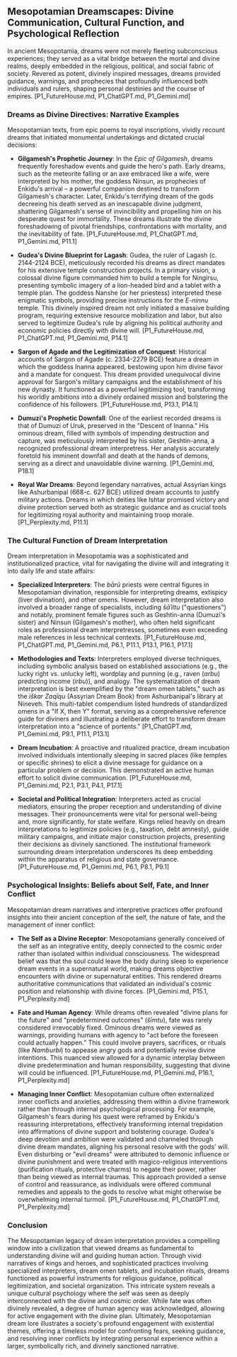 ## Mesopotamian Dreamscapes: Divine Communication, Cultural Function, and Psychological Reflection

In ancient Mesopotamia, dreams were not merely fleeting subconscious experiences; they served as a vital bridge between the mortal and divine realms, deeply embedded in the religious, political, and social fabric of society. Revered as potent, divinely inspired messages, dreams provided guidance, warnings, and prophecies that profoundly influenced both individuals and rulers, shaping personal destinies and the course of empires. [P1_FutureHouse.md, P1_ChatGPT.md, P1_Gemini.md]

### Dreams as Divine Directives: Narrative Examples

Mesopotamian texts, from epic poems to royal inscriptions, vividly recount dreams that initiated monumental undertakings and dictated crucial decisions:

*   **Gilgamesh's Prophetic Journey**: In the *Epic of Gilgamesh*, dreams frequently foreshadow events and guide the hero's path. Early dreams, such as the meteorite falling or an axe embraced like a wife, were interpreted by his mother, the goddess Ninsun, as prophecies of Enkidu's arrival – a powerful companion destined to transform Gilgamesh's character. Later, Enkidu's terrifying dream of the gods decreeing his death served as an inescapable divine judgment, shattering Gilgamesh's sense of invincibility and propelling him on his desperate quest for immortality. These dreams illustrate the divine foreshadowing of pivotal friendships, confrontations with mortality, and the inevitability of fate. [P1_FutureHouse.md, P1_ChatGPT.md, P1_Gemini.md, P11.1]

*   **Gudea's Divine Blueprint for Lagash**: Gudea, the ruler of Lagash (c. 2144-2124 BCE), meticulously recorded his dreams as direct mandates for his extensive temple construction projects. In a primary vision, a colossal divine figure commanded him to build a temple for Ningirsu, presenting symbolic imagery of a lion-headed bird and a tablet with a temple plan. The goddess Nanshe (or her priestess) interpreted these enigmatic symbols, providing precise instructions for the *E-ninnu* temple. This divinely inspired dream not only initiated a massive building program, requiring extensive resource mobilization and labor, but also served to legitimize Gudea's rule by aligning his political authority and economic policies directly with divine will. [P1_FutureHouse.md, P1_ChatGPT.md, P1_Gemini.md, P14.1]

*   **Sargon of Agade and the Legitimization of Conquest**: Historical accounts of Sargon of Agade (c. 2334-2279 BCE) feature a dream in which the goddess Inanna appeared, bestowing upon him divine favor and a mandate for conquest. This dream provided unequivocal divine approval for Sargon's military campaigns and the establishment of his new dynasty. It functioned as a powerful legitimizing tool, transforming his worldly ambitions into a divinely ordained mission and bolstering the confidence of his followers. [P1_FutureHouse.md, P13.1, P14.1]

*   **Dumuzi's Prophetic Downfall**: One of the earliest recorded dreams is that of Dumuzi of Uruk, preserved in the "Descent of Inanna." His ominous dream, filled with symbols of impending destruction and capture, was meticulously interpreted by his sister, Geshtin-anna, a recognized professional dream interpretress. Her analysis accurately foretold his imminent downfall and death at the hands of demons, serving as a direct and unavoidable divine warning. [P1_Gemini.md, P18.1]

*   **Royal War Dreams**: Beyond legendary narratives, actual Assyrian kings like Ashurbanipal (668-c. 627 BCE) utilized dream accounts to justify military actions. Dreams in which deities like Ishtar promised victory and divine protection served both as strategic guidance and as crucial tools for legitimizing royal authority and maintaining troop morale. [P1_Perplexity.md, P11.1]

### The Cultural Function of Dream Interpretation

Dream interpretation in Mesopotamia was a sophisticated and institutionalized practice, vital for navigating the divine will and integrating it into daily life and state affairs:

*   **Specialized Interpreters**: The *bārû* priests were central figures in Mesopotamian divination, responsible for interpreting dreams, extispicy (liver divination), and other omens. However, dream interpretation also involved a broader range of specialists, including *šāʾiltu* ("questioners") and notably, prominent female figures such as Geshtin-anna (Dumuzi's sister) and Ninsun (Gilgamesh's mother), who often held significant roles as professional dream interpretresses, sometimes even exceeding male references in less technical contexts. [P1_FutureHouse.md, P1_ChatGPT.md, P1_Gemini.md, P6.1, P11.1, P13.1, P16.1, P17.1]

*   **Methodologies and Texts**: Interpreters employed diverse techniques, including symbolic analysis based on established associations (e.g., the lucky right vs. unlucky left), wordplay and punning (e.g., raven (*arbu*) predicting income (*irbu*)), and analogy. The systematization of dream interpretation is best exemplified by the "dream omen tablets," such as the *iškar Zaqīqu* (Assyrian Dream Book) from Ashurbanipal's library at Nineveh. This multi-tablet compendium listed hundreds of standardized omens in a "If X, then Y" format, serving as a comprehensive reference guide for diviners and illustrating a deliberate effort to transform dream interpretation into a "science of portents." [P1_ChatGPT.md, P1_Gemini.md, P9.1, P11.1, P13.1]

*   **Dream Incubation**: A proactive and ritualized practice, dream incubation involved individuals intentionally sleeping in sacred places (like temples or specific shrines) to elicit a divine message for guidance on a particular problem or decision. This demonstrated an active human effort to solicit divine communication. [P1_FutureHouse.md, P1_Gemini.md, P2.1, P3.1, P4.1, P17.1]

*   **Societal and Political Integration**: Interpreters acted as crucial mediators, ensuring the proper reception and understanding of divine messages. Their pronouncements were vital for personal well-being and, more significantly, for state welfare. Kings relied heavily on dream interpretations to legitimize policies (e.g., taxation, debt amnesty), guide military campaigns, and initiate major construction projects, presenting their decisions as divinely sanctioned. The institutional framework surrounding dream interpretation underscores its deep embedding within the apparatus of religious and state governance. [P1_FutureHouse.md, P1_Gemini.md, P6.1, P8.1, P9.1]

### Psychological Insights: Beliefs about Self, Fate, and Inner Conflict

Mesopotamian dream narratives and interpretive practices offer profound insights into their ancient conception of the self, the nature of fate, and the management of inner conflict:

*   **The Self as a Divine Receptor**: Mesopotamians generally conceived of the self as an integrative entity, deeply connected to the cosmic order rather than isolated within individual consciousness. The widespread belief was that the soul could leave the body during sleep to experience dream events in a supernatural world, making dreams objective encounters with divine or supernatural entities. This rendered dreams authoritative communications that validated an individual's cosmic position and relationship with divine forces. [P1_Gemini.md, P15.1, P1_Perplexity.md]

*   **Fate and Human Agency**: While dreams often revealed "divine plans for the future" and "predetermined outcomes" (*šīmtu*), fate was rarely considered irrevocably fixed. Ominous dreams were viewed as warnings, providing humans with agency to "act before the foreseen could actually happen." This could involve prayers, sacrifices, or rituals (like *Namburbi*) to appease angry gods and potentially revise divine intentions. This nuanced view allowed for a dynamic interplay between divine predetermination and human responsibility, suggesting that divine will could be influenced. [P1_FutureHouse.md, P1_Gemini.md, P16.1, P1_Perplexity.md]

*   **Managing Inner Conflict**: Mesopotamian culture often externalized inner conflicts and anxieties, addressing them within a divine framework rather than through internal psychological processing. For example, Gilgamesh's fears during his quest were reframed by Enkidu's reassuring interpretations, effectively transforming internal trepidation into affirmations of divine support and bolstering courage. Gudea's deep devotion and ambition were validated and channeled through divine dream mandates, aligning his personal resolve with the gods' will. Even disturbing or "evil dreams" were attributed to demonic influence or divine punishment and were treated with magico-religious interventions (purification rituals, protective charms) to negate their power, rather than being viewed as internal traumas. This approach provided a sense of control and reassurance, as individuals were offered communal remedies and appeals to the gods to resolve what might otherwise be overwhelming internal turmoil. [P1_FutureHouse.md, P1_ChatGPT.md, P1_Perplexity.md]

### Conclusion

The Mesopotamian legacy of dream interpretation provides a compelling window into a civilization that viewed dreams as fundamental to understanding divine will and guiding human action. Through vivid narratives of kings and heroes, and sophisticated practices involving specialized interpreters, dream omen tablets, and incubation rituals, dreams functioned as powerful instruments for religious guidance, political legitimization, and societal organization. This intricate system reveals a unique cultural psychology where the self was seen as deeply interconnected with the divine and cosmic order. While fate was often divinely revealed, a degree of human agency was acknowledged, allowing for active engagement with the divine plan. Ultimately, Mesopotamian dream lore illustrates a society's profound engagement with existential themes, offering a timeless model for confronting fears, seeking guidance, and resolving inner conflicts by integrating personal experience within a larger, symbolically rich, and divinely sanctioned narrative.